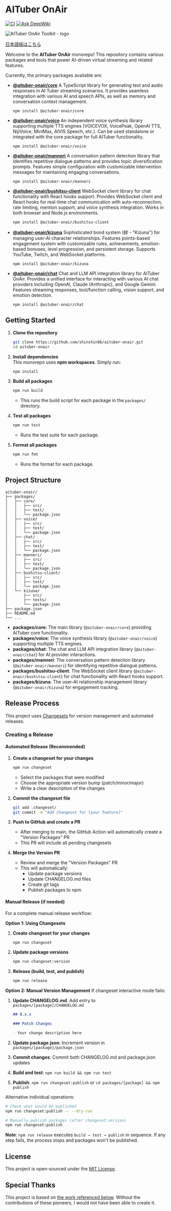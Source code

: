 # AITuber OnAir
[![CI](https://github.com/shinshin86/aituber-onair/actions/workflows/ci.yml/badge.svg)](https://github.com/shinshin86/aituber-onair/actions/workflows/ci.yml)
[![Ask DeepWiki](https://deepwiki.com/badge.svg)](https://deepwiki.com/shinshin86/aituber-onair)

![AITuber OnAir Toolkit - logo](./images/AITuber_OnAir_Toolkit.png)

[日本語版はこちら](./README_ja.md)

Welcome to the **AITuber OnAir** monorepo! This repository contains various packages and tools that power AI-driven virtual streaming and related features.

Currently, the primary packages available are:

- [**@aituber-onair/core**](./packages/core/README.md)
  A TypeScript library for generating text and audio responses in AI Tuber streaming scenarios. It provides seamless integration with various AI and speech APIs, as well as memory and conversation context management.
  ```
  npm install @aituber-onair/core
  ```

- [**@aituber-onair/voice**](./packages/voice/README.md)
  An independent voice synthesis library supporting multiple TTS engines (VOICEVOX, VoicePeak, OpenAI TTS, NijiVoice, MiniMax, AIVIS Speech, etc.). Can be used standalone or integrated with the core package for full AITuber functionality.
  ```
  npm install @aituber-onair/voice
  ```

- [**@aituber-onair/manneri**](./packages/manneri/README.md)
  A conversation pattern detection library that identifies repetitive dialogue patterns and provides topic diversification prompts. Features simple configuration with customizable intervention messages for maintaining engaging conversations.
  ```
  npm install @aituber-onair/manneri
  ```

- [**@aituber-onair/bushitsu-client**](./packages/bushitsu-client/README.md)
  WebSocket client library for chat functionality with React hooks support. Provides WebSocket client and React hooks for real-time chat communication with auto-reconnection, rate limiting, mention support, and voice synthesis integration. Works in both browser and Node.js environments.
  ```
  npm install @aituber-onair/bushitsu-client
  ```

- [**@aituber-onair/kizuna**](./packages/kizuna/README.md)
  Sophisticated bond system (絆 - "Kizuna") for managing user-AI character relationships. Features points-based engagement system with customizable rules, achievements, emotion-based bonuses, level progression, and persistent storage. Supports YouTube, Twitch, and WebSocket platforms.
  ```
  npm install @aituber-onair/kizuna
  ```

- [**@aituber-onair/chat**](./packages/chat/README.md)
  Chat and LLM API integration library for AITuber OnAir. Provides a unified interface for interacting with various AI chat providers including OpenAI, Claude (Anthropic), and Google Gemini. Features streaming responses, tool/function calling, vision support, and emotion detection.
  ```
  npm install @aituber-onair/chat
  ```

## Getting Started

1. **Clone the repository**  
   ```bash
   git clone https://github.com/shinshin86/aituber-onair.git
   cd aituber-onair
   ```

2. **Install dependencies**  
   This monorepo uses **npm workspaces**. Simply run:
   ```bash
   npm install
   ```

3. **Build all packages**  
   ```bash
   npm run build
   ```
   - This runs the build script for each package in the `packages/` directory.

4. **Test all packages**  
   ```bash
   npm run test
   ```
   - Runs the test suite for each package.

5. **Format all packages**
   ```bash
   npm run fmt
   ```
   - Runs the format for each package.

## Project Structure

```
aituber-onair/
├── packages/
│   ├── core/
│   │   ├── src/
│   │   ├── test/
│   │   └── package.json
│   ├── voice/
│   │   ├── src/
│   │   ├── test/
│   │   └── package.json
│   ├── chat/
│   │   ├── src/
│   │   ├── test/
│   │   └── package.json
│   ├── manneri/
│   │   ├── src/
│   │   ├── test/
│   │   └── package.json
│   ├── bushitsu-client/
│   │   ├── src/
│   │   ├── test/
│   │   └── package.json
│   └── kizuna/
│       ├── src/
│       ├── tests/
│       └── package.json
├── package.json
├── README.md
└── ...
```

- **packages/core**: The main library (`@aituber-onair/core`) providing AITuber core functionality.
- **packages/voice**: The voice synthesis library (`@aituber-onair/voice`) supporting multiple TTS engines.
- **packages/chat**: The chat and LLM API integration library (`@aituber-onair/chat`) for AI provider interactions.
- **packages/manneri**: The conversation pattern detection library (`@aituber-onair/manneri`) for identifying repetitive dialogue patterns.
- **packages/bushitsu-client**: The WebSocket client library (`@aituber-onair/bushitsu-client`) for chat functionality with React hooks support.
- **packages/kizuna**: The user-AI relationship management library (`@aituber-onair/kizuna`) for engagement tracking.

## Release Process

This project uses [Changesets](https://github.com/changesets/changesets) for version management and automated releases.

### Creating a Release

#### Automated Release (Recommended)

1. **Create a changeset for your changes**
   ```bash
   npm run changeset
   ```
   - Select the packages that were modified
   - Choose the appropriate version bump (patch/minor/major)
   - Write a clear description of the changes

2. **Commit the changeset file**
   ```bash
   git add .changeset/
   git commit -m "Add changeset for [your feature]"
   ```

3. **Push to GitHub and create a PR**
   - After merging to main, the GitHub Action will automatically create a "Version Packages" PR
   - This PR will include all pending changesets

4. **Merge the Version PR**
   - Review and merge the "Version Packages" PR
   - This will automatically:
     - Update package versions
     - Update CHANGELOG.md files
     - Create git tags
     - Publish packages to npm

#### Manual Release (if needed)

For a complete manual release workflow:

**Option 1: Using Changesets**
1. **Create changeset for your changes**
   ```bash
   npm run changeset
   ```

2. **Update package versions**
   ```bash
   npm run changeset:version
   ```

3. **Release (build, test, and publish)**
   ```bash
   npm run release
   ```

**Option 2: Manual Version Management**
If changeset interactive mode fails:

1. **Update CHANGELOG.md**: Add entry to `packages/[package]/CHANGELOG.md`
   ```markdown
   ## 0.x.x
   
   ### Patch Changes
   
   - Your change description here
   ```

2. **Update package.json**: Increment version in `packages/[package]/package.json`

3. **Commit changes**: Commit both CHANGELOG.md and package.json updates

4. **Build and test**: `npm run build && npm run test`

5. **Publish**: `npm run changeset:publish` or `cd packages/[package] && npm publish`

Alternative individual operations:
```bash
# Check what would be published
npm run changeset:publish -- --dry-run

# Manually publish packages (after changeset:version)
npm run changeset:publish
```

**Note**: `npm run release` executes `build → test → publish` in sequence. If any step fails, the process stops and packages won't be published.

## License

This project is open-sourced under the [MIT License](./LICENSE).

## Special Thanks

This project is based on [the work referenced below](https://x.com/shinshin86/status/1862806042603847905). Without the contributions of these pioneers, I would not have been able to create it.